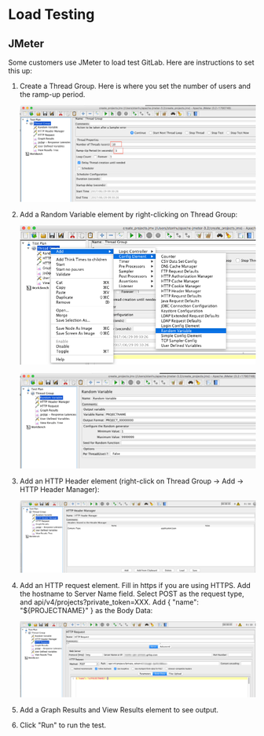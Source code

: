 # Load Testing

## JMeter

Some customers use JMeter to load test GitLab. Here are instructions to set this up:

1. Create a Thread Group. Here is where you set the number of users and the ramp-up period.

    ![JMeter Thread Group](img/jmeter_thread_group.png)

2. Add a Random Variable element by right-clicking on Thread Group:

    ![JMeter Add Random Variable](img/jmeter_add_random_variable.png)

    ![JMeter Random Variable](img/jmeter_random_variable_page.png)

3. Add an HTTP Header element (right-click on Thread Group -> Add -> HTTP Header Manager):

    ![JMeter HTTP Header](img/jmeter_http_header_manager.png)

4. Add an HTTP request element. Fill in https if you are using HTTPS. Add the
hostname to Server Name field. Select POST as the request type, and
api/v4/projects?private_token=XXX. Add { "name": "${PROJECTNAME}" } as the
Body Data:

    ![JMeter HTTP Request](img/jmeter_http_request.png)

5. Add a Graph Results and View Results element to see output.

6. Click "Run" to run the test.
